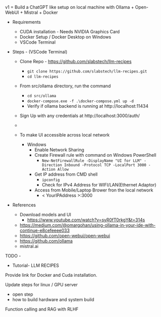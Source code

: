 
v1 = Build a ChatGPT like setup on local machine
with Ollama + Open-WebUI + Mistral + Docker

- Requirements
    - CUDA installation - Needs NVIDIA Graphics Card
    - Docker Setup / Docker Desktop on Windows
    - VSCode Terminal

- Steps - (VSCode Terminal)
    - Clone Repo - https://github.com/slabstech/llm-recipes
        - `git clone https://github.com/slabstech/llm-recipes.git`
        - `cd llm-recipes`
    - From src/ollama directory, run the command
        - `cd src/ollama`
        - `docker-compose.exe -f .\docker-compose.yml up -d`
        - Verify if ollama backend is running at http://localhost:11434
    - Sign Up with any credentials at http://localhost:3000/auth/
    - 

    - To make UI accessible across local network
        - Windows
            - Enable Network Sharing
            - Create Firewall rule with command on Windows PowerShell
                - `New-NetFirewallRule -DisplayName "UI for LLM" -Direction Inbound -Protocol TCP -LocalPort 3000 -Action Allow`
            - Get IP address from CMD shell
                - `ipconfig`
                - Check for IPv4 Address for WIFI/LAN(Ethernet Adaptor)
            - Access from Mobile/Laptop Brower fron the local network
                - < YourIPAddress >:3000


- References
    - Download models and UI 
        - https://www.youtube.com/watch?v=syR0fT0rkgY&t=314s
    - https://medium.com/@omargohan/using-ollama-in-your-ide-with-continue-e8cefeeee033
    - https://github.com/open-webui/open-webui
    - https://github.com/ollama
    - mistral.ai

TODO - 

- Tutorial- LLM RECIPES 

Provide link for Docker and Cuda installation. 

Update steps for linux / GPU server 

- open step
- how to build hardware and system build 

Function calling and RAG with RLHF
